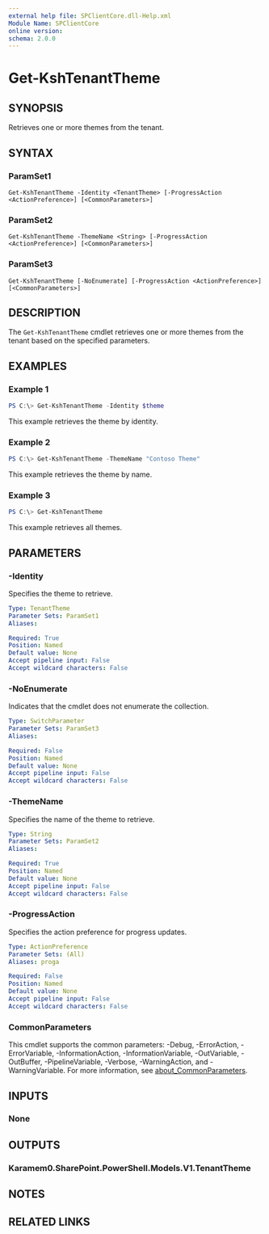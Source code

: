 ```yaml
---
external help file: SPClientCore.dll-Help.xml
Module Name: SPClientCore
online version:
schema: 2.0.0
---
```


# Get-KshTenantTheme

## SYNOPSIS
Retrieves one or more themes from the tenant.

## SYNTAX

### ParamSet1
```
Get-KshTenantTheme -Identity <TenantTheme> [-ProgressAction <ActionPreference>] [<CommonParameters>]
```

### ParamSet2
```
Get-KshTenantTheme -ThemeName <String> [-ProgressAction <ActionPreference>] [<CommonParameters>]
```

### ParamSet3
```
Get-KshTenantTheme [-NoEnumerate] [-ProgressAction <ActionPreference>] [<CommonParameters>]
```

## DESCRIPTION
The `Get-KshTenantTheme` cmdlet retrieves one or more themes from the tenant based on the specified parameters.

## EXAMPLES

### Example 1
```powershell
PS C:\> Get-KshTenantTheme -Identity $theme
```

This example retrieves the theme by identity.

### Example 2
```powershell
PS C:\> Get-KshTenantTheme -ThemeName "Contoso Theme"
```

This example retrieves the theme by name.

### Example 3
```powershell
PS C:\> Get-KshTenantTheme
```

This example retrieves all themes.

## PARAMETERS

### -Identity
Specifies the theme to retrieve.

```yaml
Type: TenantTheme
Parameter Sets: ParamSet1
Aliases:

Required: True
Position: Named
Default value: None
Accept pipeline input: False
Accept wildcard characters: False
```

### -NoEnumerate
Indicates that the cmdlet does not enumerate the collection.

```yaml
Type: SwitchParameter
Parameter Sets: ParamSet3
Aliases:

Required: False
Position: Named
Default value: None
Accept pipeline input: False
Accept wildcard characters: False
```

### -ThemeName
Specifies the name of the theme to retrieve.

```yaml
Type: String
Parameter Sets: ParamSet2
Aliases:

Required: True
Position: Named
Default value: None
Accept pipeline input: False
Accept wildcard characters: False
```

### -ProgressAction
Specifies the action preference for progress updates.

```yaml
Type: ActionPreference
Parameter Sets: (All)
Aliases: proga

Required: False
Position: Named
Default value: None
Accept pipeline input: False
Accept wildcard characters: False
```

### CommonParameters
This cmdlet supports the common parameters: -Debug, -ErrorAction, -ErrorVariable, -InformationAction, -InformationVariable, -OutVariable, -OutBuffer, -PipelineVariable, -Verbose, -WarningAction, and -WarningVariable. For more information, see [about_CommonParameters](http://go.microsoft.com/fwlink/?LinkID=113216).

## INPUTS

### None
## OUTPUTS

### Karamem0.SharePoint.PowerShell.Models.V1.TenantTheme
## NOTES

## RELATED LINKS


